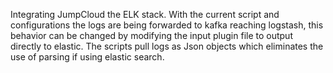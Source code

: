 Integrating JumpCloud the ELK stack.
With the current script and configurations the logs are being forwarded to kafka reaching logstash, this behavior can be changed by modifying the input plugin file to output directly to elastic.
The scripts pull logs as Json objects which eliminates the use of parsing if using elastic search.
